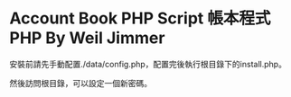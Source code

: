# Account Book PHP Script 帳本程式PHP By Weil Jimmer
安裝前請先手動配置./data/config.php，配置完後執行根目錄下的install.php。

然後訪問根目錄，可以設定一個新密碼。
